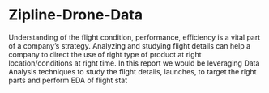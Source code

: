 # Zipline-Drone-Data
Understanding of the flight condition, performance, efficiency is a vital part of a company’s strategy. Analyzing and studying flight details can help a company to direct the use of right type of product at right location/conditions at right time. In this report we would be leveraging Data Analysis techniques to study the flight details, launches, to target the right parts and perform EDA of flight stat

